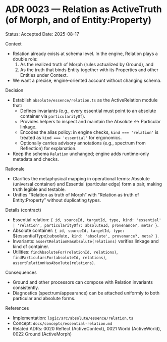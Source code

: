 # ADR 0023 — Relation as ActiveTruth (of Morph, and of Entity:Property)

Status: Accepted
Date: 2025-08-17

Context
- Relation already exists at schema level. In the engine, Relation plays a double role:
  1) As the realized truth of Morph (rules actualized by Ground), and
  2) As the truth that binds Entity together with its Properties and other Entities under Context.
- We want a precise, engine-oriented account without changing schema.

Decision
- Establish `absolute/essence/relation.ts` as the ActiveRelation module that:
  - Defines invariants (e.g., every essential must point to an absolute container via `particularityOf`).
  - Provides helpers to inspect and maintain the Absolute ↔ Particular linkage.
  - Encodes the alias policy: in engine checks, `kind === 'relation'` is treated as `kind === 'essential'` for ergonomics.
  - Optionally carries advisory annotations (e.g., spectrum from Reflection) for explanation.
- Keep the schema `Relation` unchanged; engine adds runtime-only metadata and checks.

Rationale
- Clarifies the metaphysical mapping in operational terms: Absolute (universal container) and Essential (particular edge) form a pair, making truth legible and testable.
- Unifies “Relation as truth of Morph” with “Relation as truth of Entity:Property” without duplicating types.

Details (contract)
- Essential relation: `{ id, sourceId, targetId, type, kind: 'essential' | 'relation', particularityOf?: absoluteId, provenance?, meta? }`.
- Absolute container: `{ id, sourceId, targetId, type: `${essentialType}:absolute`, kind: 'absolute', provenance?, meta? }`.
- Invariants: `assertRelationHasAbsolute(relations)` verifies linkage and kind of container.
- Utilities: `findAbsoluteFor(relationId, relations)`, `findParticularsFor(absoluteId, relations)`, `assertRelationHasAbsolute(relations)`.

Consequences
- Ground and other processors can compose with Relation invariants consistently.
- Diagnostics (spectrum/appearance) can be attached uniformly to both particular and absolute forms.

References
- Implementation: `logic/src/absolute/essence/relation.ts`
- Concept: `docs/concepts/essential-relation.md`
- Related ADRs: 0020 Reflect (ActiveContext), 0021 World (ActiveWorld), 0022 Ground (ActiveMorph)
